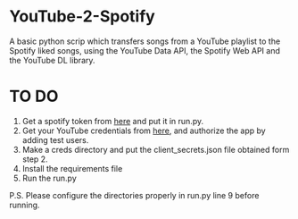 # YouTube-2-Spotify

A basic python scrip which transfers songs from a YouTube playlist to the Spotify liked songs, using the YouTube Data API, the Spotify Web API and the YouTube DL library.

# TO DO
1. Get a spotify token from [here](https://developer.spotify.com/console/put-current-user-saved-tracks/) and put it in run.py.
2. Get your YouTube credentials from [here](console.cloud.google.com), and authorize the app by adding test users.
3. Make a creds directory and put the client_secrets.json file obtained form step 2.
4. Install the requirements file
5. Run the run.py

P.S. Please configure the directories properly in run.py line 9 before running.
